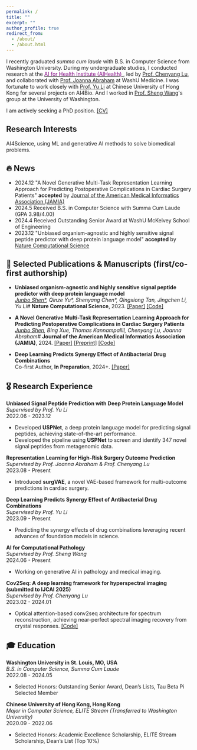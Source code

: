 ```yaml
---
permalink: /
title: ""
excerpt: ""
author_profile: true
redirect_from: 
  - /about/
  - /about.html
---
```


I recently graduated *summa cum laude* with B.S. in Computer Science from Washington University. During my undergraduate studies, I conducted research at the [<span style="color:purple;">AI for Health Institute (AIHealth) </span>](https://aihealth.wustl.edu/leadership/), led by [Prof. Chenyang Lu](https://www.cse.wustl.edu/~lu/), and collaborated with [Prof. Joanna Abraham](https://abrahamlab.wustl.edu/) at WashU Medicine. I was fortunate to work closely with [Prof. Yu Li](https://liyu95.com/) at Chinese University of Hong Kong for several projects on AI4Bio. And I worked in [Prof. Sheng Wang](https://homes.cs.washington.edu/~swang/)'s group at the University of Washington.

I am actively seeking a PhD position. [[CV]](https://drive.google.com/file/d/1UIv1eu3kfOcAPRUgBmuET1rRmN5nCavd/view?usp=sharing)

Research Interests
------
AI4Science, using ML and generative AI methods to solve biomedical problems.

<!--
AI for Science (developing machine learning methods to resolve computational problems in biology), AI for Healthcare (EHR-based patient modeling and prediction, etc.)
I am working on AI for Healthcare and Medicine, focusing on EHR-based patient modeling and prediction, supervised by [Prof. Chenyang Lu](https://www.cse.wustl.edu/~lu/) at Washington University in St. Louis.

I am working on AI for Science, developing machine learning methods to resolve computational problems in biology, supervised by [Prof. Yu Li](https://liyu95.com/) at The Chinese University of Hong Kong.-->
## 🔥 News
- 2024.12 "A Novel Generative Multi-Task Representation Learning Approach for Predicting Postoperative Complications in Cardiac Surgery Patients" **accepted** by [Journal of the American Medical Informatics Association (JAMIA)](https://academic.oup.com/jamia)
- 2024.5 Received B.S. in Computer Science with Summa Cum Laude (GPA 3.98/4.00)
- 2024.4 Received Outstanding Senior Award at WashU McKelvey School of Engineering
- 2023.12 "Unbiased organism-agnostic and highly sensitive signal peptide predictor with deep protein language model" **accepted** by [Nature Computational Science](https://www.nature.com/natcomputsci)

## 📝 Selected Publications & Manuscripts (first/co-first authorship)

- **Unbiased organism-agnostic and highly sensitive signal peptide predictor with deep protein language model**  
  *<ins>Junbo Shen\*</ins>, Qinze Yu\*, Shenyang Chen\*, Qingxiong Tan, Jingchen Li, Yu Li\#*
  **Nature Computational Science**, 2023. [[Paper]](https://rdcu.be/dtupB) [[Code]](https://github.com/ml4bio/USPNet)
  
- **A Novel Generative Multi-Task Representation Learning Approach for Predicting Postoperative Complications in Cardiac Surgery Patients**  
  *<ins>Junbo Shen</ins>, Bing Xue, Thomas Kannampallil, Chenyang Lu, Joanna Abraham\#*
  **Journal of the American Medical Informatics Association (JAMIA)**, 2024. [[Paper]](https://doi.org/10.1093/jamia/ocae316) [[Preprint]](https://drive.google.com/file/d/1BP76zs3pP70HxNDIw5IVNsPfohKfD5dj/view?usp=sharing) [[Code]](https://github.com/ai4biomedicine/surgVAE)
  
- **Deep Learning Predicts Synergy Effect of Antibacterial Drug Combinations**  
  Co-first Author, **In Preparation**, 2024+. [[Paper]](https://drive.google.com/file/d/1pijd_zWJxynh5Vk4OZhc9D8aWJFbuMGk/view?usp=sharing)

## 🎖 Research Experience

**Unbiased Signal Peptide Prediction with Deep Protein Language Model**  
*Supervised by Prof. Yu Li*  
2022.06 - 2023.12  
- Developed **USPNet**, a deep protein language model for predicting signal peptides, achieving state-of-the-art performance.
- Developed the pipeline using **USPNet** to screen and identify 347 novel signal peptides from metagenomic data.

**Representation Learning for High-Risk Surgery Outcome Prediction**  
*Supervised by Prof. Joanna Abraham & Prof. Chenyang Lu*  
2023.08 - Present  
- Introduced **surgVAE**, a novel VAE-based framework for multi-outcome predictions in cardiac surgery.

**Deep Learning Predicts Synergy Effect of Antibacterial Drug Combinations**  
*Supervised by Prof. Yu Li*  
2023.09 - Present  
- Predicting the synergy effects of drug combinations leveraging recent advances of foundation models in science.

**AI for Computational Pathology**  
*Supervised by Prof. Sheng Wang*  
2024.06 - Present  
- Working on generative AI in pathology and medical imaging.

**Cov2Seq: A deep learning framework for hyperspectral imaging (submitted to IJCAI 2025)**  
*Supervised by Prof. Chenyang Lu*  
2023.02 - 2024.01 
- Optical attention-based conv2seq architecture for spectrum reconstruction, achieving near-perfect spectral imaging recovery from crystal responses. [[Code]](https://github.com/JunboShen/spectrum_reconstruction_with_noise)
  
## 🎓 Education

**Washington University in St. Louis, MO, USA**  
*B.S. in Computer Science, Summa Cum Laude*  
2022.08 - 2024.05  
- Selected Honors: Outstanding Senior Award, Dean’s Lists, Tau Beta Pi Selected Member  

**Chinese University of Hong Kong, Hong Kong**  
*Major in Computer Science, ELITE Stream (Transferred to Washington University)*  
2020.09 - 2022.06  
- Selected Honors: Academic Excellence Scholarship, ELITE Stream Scholarship, Dean’s List (Top 10%)  


